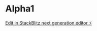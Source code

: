 # Alpha1

[Edit in StackBlitz next generation editor ⚡️](https://stackblitz.com/~/github.com/Qaelyarek/Alpha1)